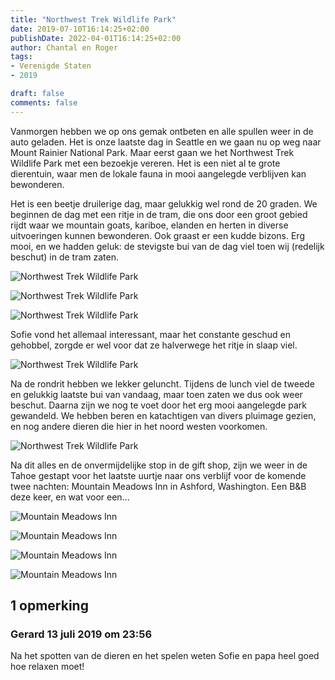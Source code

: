 ```yaml
---
title: "Northwest Trek Wildlife Park"
date: 2019-07-10T16:14:25+02:00
publishDate: 2022-04-01T16:14:25+02:00
author: Chantal en Roger
tags:
- Verenigde Staten
- 2019

draft: false
comments: false
---
```


Vanmorgen hebben we op ons gemak ontbeten en alle spullen weer in de auto geladen. Het is onze laatste dag in Seattle en we gaan nu op weg naar Mount Rainier National Park. Maar eerst gaan we het Northwest Trek Wildlife Park met een bezoekje vereren. Het is een niet al te grote dierentuin, waar men de lokale fauna in mooi aangelegde verblijven kan bewonderen.

Het is een beetje druilerige dag, maar gelukkig wel rond de 20 graden. We beginnen de dag met een ritje in de tram, die ons door een groot gebied rijdt waar we mountain goats, kariboe, elanden en herten in diverse uitvoeringen kunnen bewonderen. Ook graast er een kudde bizons. Erg mooi, en we hadden geluk: de stevigste bui van de dag viel toen wij (redelijk beschut) in de tram zaten.

![Northwest Trek Wildlife Park](./images/P1010297.JPG)

![Northwest Trek Wildlife Park](./images/P1010315.JPG)

![Northwest Trek Wildlife Park](./images/P1010321.JPG)

Sofie vond het allemaal interessant, maar het constante geschud en gehobbel, zorgde er wel voor dat ze halverwege het ritje in slaap viel.

![Northwest Trek Wildlife Park](./images/P1010325.JPG)

Na de rondrit hebben we lekker geluncht. Tijdens de lunch viel de tweede en gelukkig laatste bui van vandaag, maar toen zaten we dus ook weer beschut. Daarna zijn we nog te voet door het erg mooi aangelegde park gewandeld. We hebben beren en katachtigen van divers pluimage gezien, en nog andere dieren die hier in het noord westen voorkomen.

![Northwest Trek Wildlife Park](./images/P1010376.JPG)

Na dit alles en de onvermijdelijke stop in de gift shop, zijn we weer in de Tahoe gestapt voor het laatste uurtje naar ons verblijf voor de komende twee nachten: Mountain Meadows Inn in Ashford, Washington. Een B&B deze keer, en wat voor een...

![Mountain Meadows Inn](./images/IMG_5977.JPG)

![Mountain Meadows Inn](./images/IMG_5982.JPG)

![Mountain Meadows Inn](./images/IMG_6011.JPG)

![Mountain Meadows Inn](./images/IMG_5970.JPG)

## 1 opmerking

### Gerard 13 juli 2019 om 23:56

Na het spotten van de dieren en het spelen weten Sofie en papa heel goed hoe relaxen moet!
